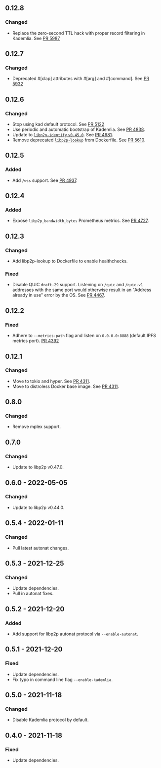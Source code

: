 ## 0.12.8

### Changed

- Replace the zero-second TTL hack with proper record filtering in Kademlia.
  See [PR 5987](https://github.com/libp2p/rust-libp2p/pull/5987)

## 0.12.7

### Changed

- Deprecated #[clap] attributes with #[arg] and #[command].
  See [PR 5932](https://github.com/libp2p/rust-libp2p/pull/5932)

## 0.12.6

### Changed

- Stop using kad default protocol.
  See [PR 5122](https://github.com/libp2p/rust-libp2p/pull/5122)
- Use periodic and automatic bootstrap of Kademlia.
  See [PR 4838](https://github.com/libp2p/rust-libp2p/pull/4838).
- Update to [`libp2p-identify` `v0.45.0`](protocols/identify/CHANGELOG.md#0450).
  See [PR 4981](https://github.com/libp2p/rust-libp2p/pull/4981).
- Remove deprecated [`libp2p-lookup`](https://github.com/mxinden/libp2p-lookup) from Dockerfile.
  See [PR 5610](https://github.com/libp2p/rust-libp2p/pull/5610).

## 0.12.5

### Added

- Add `/wss` support.
  See [PR 4937](https://github.com/libp2p/rust-libp2p/pull/4937).

## 0.12.4

### Added

- Expose `libp2p_bandwidth_bytes` Prometheus metrics.
  See [PR 4727](https://github.com/libp2p/rust-libp2p/pull/4727).

## 0.12.3

### Changed

- Add libp2p-lookup to Dockerfile to enable healthchecks.

### Fixed

- Disable QUIC `draft-29` support.
  Listening on `/quic` and `/quic-v1` addresses with the same port would otherwise result in an "Address already in use" error by the OS.
  See [PR 4467].

[PR 4467]: https://github.com/libp2p/rust-libp2p/pull/4467

## 0.12.2

### Fixed

- Adhere to `--metrics-path` flag and listen on `0.0.0.0:8888` (default IPFS metrics port).
  [PR 4392]

[PR 4392]: https://github.com/libp2p/rust-libp2p/pull/4392

## 0.12.1

### Changed

- Move to tokio and hyper.
  See [PR 4311].
- Move to distroless Docker base image.
  See [PR 4311].

[PR 4311]: https://github.com/libp2p/rust-libp2p/pull/4311

## 0.8.0

### Changed

- Remove mplex support.

## 0.7.0

### Changed

- Update to libp2p v0.47.0.

## 0.6.0 - 2022-05-05

### Changed

- Update to libp2p v0.44.0.

## 0.5.4 - 2022-01-11

### Changed

- Pull latest autonat changes.

## 0.5.3 - 2021-12-25

### Changed

- Update dependencies.
- Pull in autonat fixes.

## 0.5.2 - 2021-12-20

### Added

- Add support for libp2p autonat protocol via `--enable-autonat`.

## 0.5.1 - 2021-12-20

### Fixed

- Update dependencies.
- Fix typo in command line flag `--enable-kademlia`.

## 0.5.0 - 2021-11-18

### Changed

- Disable Kademlia protocol by default.

## 0.4.0 - 2021-11-18

### Fixed

- Update dependencies.
